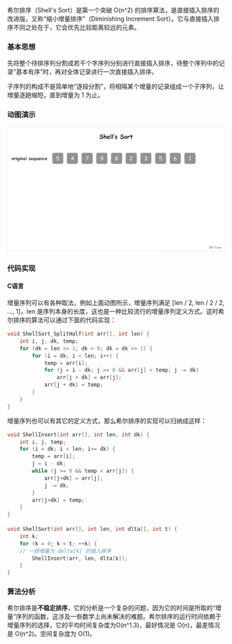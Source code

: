 希尔排序（Shell's Sort）是第一个突破 O(n^2) 的排序算法，是直接插入排序的改进版，又称“缩小增量排序”（Diminishing Increment Sort）。它与直接插入排序不同之处在于，它会优先比较距离较远的元素。

### 基本思想

先将整个待排序列分割成若干个字序列分别进行直接插入排序，待整个序列中的记录“基本有序”时，再对全体记录进行一次直接插入排序。

子序列的构成不是简单地“逐段分割”，将相隔某个增量的记录组成一个子序列，让增量逐趟缩短，直到增量为 1 为止。

### 动图演示

![](shell-sort.gif)

### 代码实现

#### C语言

增量序列可以有各种取法，例如上面动图所示，增量序列满足 [len / 2, len / 2 / 2, ..., 1]，len 是序列本身的长度，这也是一种比较流行的增量序列定义方式。这时希尔排序的算法可以通过下面的代码实现：

```c
void ShellSort_SplitHalf(int arr[], int len) {
	int i, j, dk, temp;
	for (dk = len >> 1; dk > 0; dk = dk >> 1) {
		for (i = dk; i < len; i++) {
			temp = arr[i];
			for (j = i - dk; j >= 0 && arr[j] > temp; j -= dk)
				arr[j + dk] = arr[j];
			arr[j + dk] = temp;
		}
	}
}
```

增量序列也可以有其它的定义方式，那么希尔排序的实现可以归纳成这样：

```c
void ShellInsert(int arr[], int len, int dk) {
	int i, j, temp;
	for (i = dk; i < len; i+= dk) {
		temp = arr[i];
		j = i - dk;
		while (j >= 0 && temp < arr[j]) {
			arr[j+dk] = arr[j];
			j -= dk;
		}
		arr[j+dk] = temp;
	}
}

void ShellSort(int arr[], int len, int dlta[], int t) {
	int k;
	for (k = 0; k < t; ++k) {
    // 一趟增量为 delta[k] 的插入排序
		ShellInsert(arr, len, dlta[k]);
	}
}
```

### 算法分析
希尔排序是**不稳定排序**，它的分析是一个复杂的问题，因为它的时间是所取的“增量”序列的函数，这涉及一些数学上尚未解决的难题。希尔排序的运行时间依赖于增量序列的选择，它的平均时间复杂度为O(n^1.3)，最好情况是 O(n)，最差情况是 O(n^2)。空间复杂度为 O(1)。